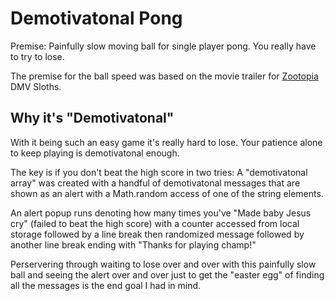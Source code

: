 # Demotivatonal Pong

Premise: Painfully slow moving ball for single player pong.  You really have to try to lose.

The premise for the ball speed was based on the movie trailer for [Zootopia](https://www.youtube.com/watch?v=bY73vFGhSVk "Zootopia") DMV Sloths.

## Why it's "Demotivatonal"

With it being such an easy game it's really hard to lose.  Your patience alone to keep playing is demotivatonal enough.

The key is if you don't beat the high score in two tries: A "demotivatonal array" was created with a handful of demotivatonal messages that are shown as an alert with a Math.random access of one of the string elements.  

An alert popup runs denoting how many times you've "Made baby Jesus cry" (failed to beat the high score) with a counter accessed from local storage followed by a line break then randomized message followed by another line break ending with "Thanks for playing champ!"

Perservering through waiting to lose over and over with this painfully slow ball and seeing the alert over and over just to get the "easter egg" of finding all the messages is the end goal I had in mind.
